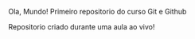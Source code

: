 Ola, Mundo!
Primeiro repositorio do curso Git e Github

Repositorio criado durante uma aula ao vivo!
